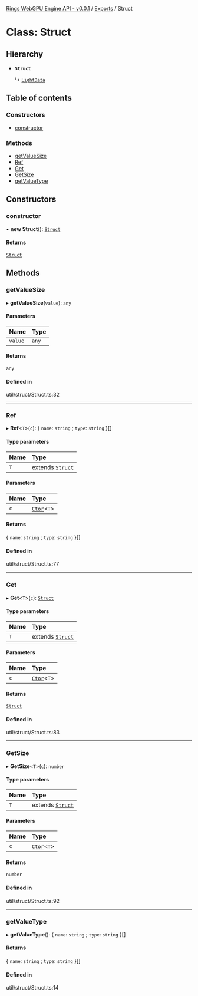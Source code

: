 [Rings WebGPU Engine API - v0.0.1](../README.md) / [Exports](../modules.md) / Struct

# Class: Struct

## Hierarchy

- **`Struct`**

  ↳ [`LightData`](LightData.md)

## Table of contents

### Constructors

- [constructor](Struct.md#constructor)

### Methods

- [getValueSize](Struct.md#getvaluesize)
- [Ref](Struct.md#ref)
- [Get](Struct.md#get)
- [GetSize](Struct.md#getsize)
- [getValueType](Struct.md#getvaluetype)

## Constructors

### constructor

• **new Struct**(): [`Struct`](Struct.md)

#### Returns

[`Struct`](Struct.md)

## Methods

### getValueSize

▸ **getValueSize**(`value`): `any`

#### Parameters

| Name | Type |
| :------ | :------ |
| `value` | `any` |

#### Returns

`any`

#### Defined in

util/struct/Struct.ts:32

___

### Ref

▸ **Ref**\<`T`\>(`c`): \{ `name`: `string` ; `type`: `string`  }[]

#### Type parameters

| Name | Type |
| :------ | :------ |
| `T` | extends [`Struct`](Struct.md) |

#### Parameters

| Name | Type |
| :------ | :------ |
| `c` | [`Ctor`](../modules.md#ctor)\<`T`\> |

#### Returns

\{ `name`: `string` ; `type`: `string`  }[]

#### Defined in

util/struct/Struct.ts:77

___

### Get

▸ **Get**\<`T`\>(`c`): [`Struct`](Struct.md)

#### Type parameters

| Name | Type |
| :------ | :------ |
| `T` | extends [`Struct`](Struct.md) |

#### Parameters

| Name | Type |
| :------ | :------ |
| `c` | [`Ctor`](../modules.md#ctor)\<`T`\> |

#### Returns

[`Struct`](Struct.md)

#### Defined in

util/struct/Struct.ts:83

___

### GetSize

▸ **GetSize**\<`T`\>(`c`): `number`

#### Type parameters

| Name | Type |
| :------ | :------ |
| `T` | extends [`Struct`](Struct.md) |

#### Parameters

| Name | Type |
| :------ | :------ |
| `c` | [`Ctor`](../modules.md#ctor)\<`T`\> |

#### Returns

`number`

#### Defined in

util/struct/Struct.ts:92

___

### getValueType

▸ **getValueType**(): \{ `name`: `string` ; `type`: `string`  }[]

#### Returns

\{ `name`: `string` ; `type`: `string`  }[]

#### Defined in

util/struct/Struct.ts:14
